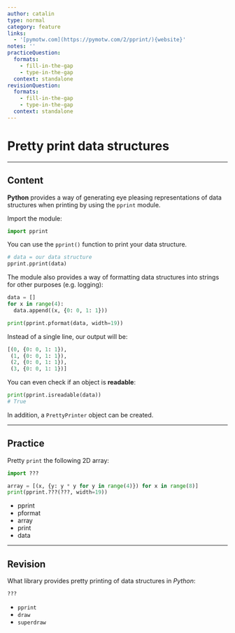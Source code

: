 ```yaml
---
author: catalin
type: normal
category: feature
links:
  - '[pymotw.com](https://pymotw.com/2/pprint/){website}'
notes: ''
practiceQuestion:
  formats:
    - fill-in-the-gap
    - type-in-the-gap
  context: standalone
revisionQuestion:
  formats:
    - fill-in-the-gap
    - type-in-the-gap
  context: standalone
---
```


# Pretty print data structures


---

## Content

**Python** provides a way of generating eye pleasing representations of data structures when printing by using the `pprint` module.

Import the module:

```python
import pprint
```

You can use the `pprint()` function to print your data structure.

```python
# data = our data structure
pprint.pprint(data)

```

The module also provides a way of formatting data structures into strings for other purposes (e.g. logging):

```python
data = []
for x in range(4):
  data.append((x, {0: 0, 1: 1}))

print(pprint.pformat(data, width=19))
```

Instead of a single line, our output will be:

```python
[(0, {0: 0, 1: 1}),
 (1, {0: 0, 1: 1}),
 (2, {0: 0, 1: 1}),
 (3, {0: 0, 1: 1})]
```

You can even check if an object is **readable**:

```python
print(pprint.isreadable(data))
# True
```

In addition, a `PrettyPrinter` object can be created.


---

## Practice

Pretty `print` the following 2D array:

```python
import ???

array = [(x, {y: y * y for y in range(4)}) for x in range(8)]
print(pprint.???(???, width=19))
```

- pprint
- pformat
- array
- print
- data


---

## Revision

What library provides pretty printing of data structures in *Python*:

```python
???
```

- `pprint`
- `draw`
- `superdraw`
